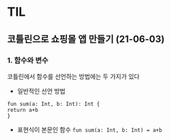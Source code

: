 # TIL

## 코틀린으로 쇼핑몰 앱 만들기 (21-06-03)
### 1. 함수와 변수
코틀린에서 함수를 선언하는 방법에는 두 가지가 있다
- 일반적인 선언 방법
``` 
fun sum(a: Int, b: Int): Int {
return a+b
}
```
- 표현식이 본문인 함수
``` fun sum(a: Int, b: Int) = a+b ```
